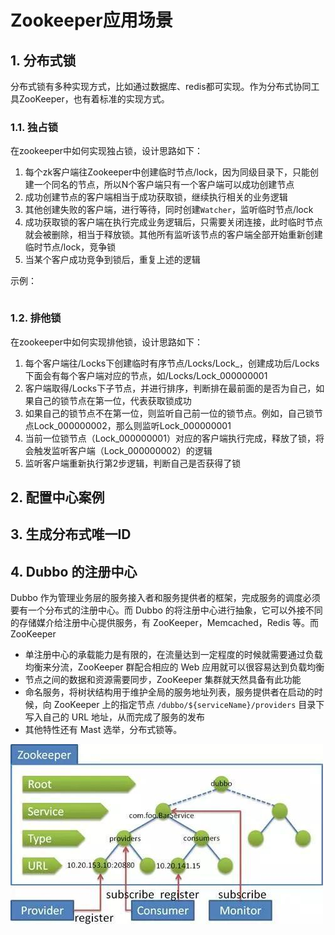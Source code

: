 # Zookeeper应用场景

## 1. 分布式锁

分布式锁有多种实现方式，比如通过数据库、redis都可实现。作为分布式协同工具ZooKeeper，也有着标准的实现方式。

### 1.1. 独占锁

在zookeeper中如何实现独占锁，设计思路如下：

1. 每个zk客户端往Zookeeper中创建临时节点/lock，因为同级目录下，只能创建一个同名的节点，所以N个客户端只有一个客户端可以成功创建节点
2. 成功创建节点的客户端相当于成功获取锁，继续执行相关的业务逻辑
3. 其他创建失败的客户端，进行等待，同时创建`Watcher`，监听临时节点/lock
4. 成功获取锁的客户端在执行完成业务逻辑后，只需要关闭连接，此时临时节点就会被删除，相当于释放锁。其他所有监听该节点的客户端全部开始重新创建临时节点/lock，竞争锁
5. 当某个客户成功竞争到锁后，重复上述的逻辑

示例：

```java
```

### 1.2. 排他锁

在zookeeper中如何实现排他锁，设计思路如下：

1. 每个客户端往/Locks下创建临时有序节点/Locks/Lock_，创建成功后/Locks下面会有每个客户端对应的节点，如/Locks/Lock_000000001
2. 客户端取得/Locks下子节点，并进行排序，判断排在最前面的是否为自己，如果自己的锁节点在第一位，代表获取锁成功
3. 如果自己的锁节点不在第一位，则监听自己前一位的锁节点。例如，自己锁节点Lock_000000002，那么则监听Lock_000000001
4. 当前一位锁节点（Lock_000000001）对应的客户端执行完成，释放了锁，将会触发监听客户端（Lock_000000002）的逻辑
5. 监听客户端重新执行第2步逻辑，判断自己是否获得了锁




## 2. 配置中心案例




## 3. 生成分布式唯一ID



## 4. Dubbo 的注册中心

Dubbo 作为管理业务层的服务接入者和服务提供者的框架，完成服务的调度必须要有一个分布式的注册中心。而 Dubbo 的将注册中心进行抽象，它可以外接不同的存储媒介给注册中心提供服务，有 ZooKeeper，Memcached，Redis 等。而 ZooKeeper 

- 单注册中心的承载能力是有限的，在流量达到一定程度的时候就需要通过负载均衡来分流，ZooKeeper 群配合相应的 Web 应用就可以很容易达到负载均衡
- 节点之间的数据和资源需要同步，ZooKeeper 集群就天然具备有此功能
- 命名服务，将树状结构用于维护全局的服务地址列表，服务提供者在启动的时候，向 ZooKeeper 上的指定节点 `/dubbo/${serviceName}/providers` 目录下写入自己的 URL 地址，从而完成了服务的发布
- 其他特性还有 Mast 选举，分布式锁等。

![](images/4660414220867.png)













